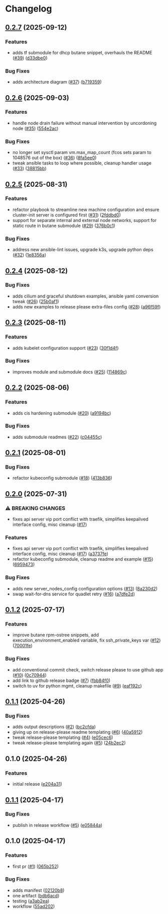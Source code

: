 # Changelog

## [0.2.7](https://github.com/marshallford/terraform-ansible-k3s/compare/v0.2.6...v0.2.7) (2025-09-12)


### Features

* adds tf submodule for dhcp butane snippet, overhauls the README ([#39](https://github.com/marshallford/terraform-ansible-k3s/issues/39)) ([d33dbe0](https://github.com/marshallford/terraform-ansible-k3s/commit/d33dbe061cf1e6805bb19c04899203ce4ff25e10))


### Bug Fixes

* adds architecture diagram ([#37](https://github.com/marshallford/terraform-ansible-k3s/issues/37)) ([b719359](https://github.com/marshallford/terraform-ansible-k3s/commit/b7193590294a6234bcacdd4d850e97a3186b9a8d))

## [0.2.6](https://github.com/marshallford/terraform-ansible-k3s/compare/v0.2.5...v0.2.6) (2025-09-03)


### Features

* handle node drain failure without manual intervention by uncordoning node ([#35](https://github.com/marshallford/terraform-ansible-k3s/issues/35)) ([554e2ac](https://github.com/marshallford/terraform-ansible-k3s/commit/554e2ac9ce7f069c33ad63af9b28fee4fa0d8aed))


### Bug Fixes

* no longer set sysctl param vm.max_map_count (fcos sets param to 1048576 out of the box) ([#36](https://github.com/marshallford/terraform-ansible-k3s/issues/36)) ([8fa5ee0](https://github.com/marshallford/terraform-ansible-k3s/commit/8fa5ee0144db352937c3b34ee23bc66edc12016b))
* tweak ansible tasks to loop where possible, cleanup handler usage ([#33](https://github.com/marshallford/terraform-ansible-k3s/issues/33)) ([38815bb](https://github.com/marshallford/terraform-ansible-k3s/commit/38815bb9f7df206be2e5c83d4afe95d361f15544))

## [0.2.5](https://github.com/marshallford/terraform-ansible-k3s/compare/v0.2.4...v0.2.5) (2025-08-31)


### Features

* refactor playbook to streamline new machine configuration and ensure cluster-init server is configured first ([#31](https://github.com/marshallford/terraform-ansible-k3s/issues/31)) ([2fddbd0](https://github.com/marshallford/terraform-ansible-k3s/commit/2fddbd08c0deef725681b85c1eda240596eefcd7))
* support for separate internal and external node networks, support for static route in butane submodule ([#29](https://github.com/marshallford/terraform-ansible-k3s/issues/29)) ([376b0c1](https://github.com/marshallford/terraform-ansible-k3s/commit/376b0c151924e9d0ff74897c69f648e09815a632))


### Bug Fixes

* address new ansible-lint issues, upgrade k3s, upgrade python deps ([#32](https://github.com/marshallford/terraform-ansible-k3s/issues/32)) ([1e8356a](https://github.com/marshallford/terraform-ansible-k3s/commit/1e8356a9ce94d8445531556a3119874183ec39a9))

## [0.2.4](https://github.com/marshallford/terraform-ansible-k3s/compare/v0.2.3...v0.2.4) (2025-08-12)


### Bug Fixes

* adds cilium and graceful shutdown examples, ansible yaml conversion tweak ([#26](https://github.com/marshallford/terraform-ansible-k3s/issues/26)) ([25b0af1](https://github.com/marshallford/terraform-ansible-k3s/commit/25b0af14b3bcc066e4e2fddd63a645b2a4238fb2))
* adds new examples to release please extra-files config ([#28](https://github.com/marshallford/terraform-ansible-k3s/issues/28)) ([a96f59f](https://github.com/marshallford/terraform-ansible-k3s/commit/a96f59ff3a922ff74a1612bbc90e73253e6c8d6a))

## [0.2.3](https://github.com/marshallford/terraform-ansible-k3s/compare/v0.2.2...v0.2.3) (2025-08-11)


### Features

* adds kubelet configuration support ([#23](https://github.com/marshallford/terraform-ansible-k3s/issues/23)) ([30f1d4f](https://github.com/marshallford/terraform-ansible-k3s/commit/30f1d4fd7b634009efb8cca48e51de93ce7c4ce2))


### Bug Fixes

* improves module and submodule docs ([#25](https://github.com/marshallford/terraform-ansible-k3s/issues/25)) ([114869c](https://github.com/marshallford/terraform-ansible-k3s/commit/114869c382846ecd523f384d150f7c1638793cef))

## [0.2.2](https://github.com/marshallford/terraform-ansible-k3s/compare/v0.2.1...v0.2.2) (2025-08-06)


### Features

* adds cis hardening submodule ([#20](https://github.com/marshallford/terraform-ansible-k3s/issues/20)) ([a9194bc](https://github.com/marshallford/terraform-ansible-k3s/commit/a9194bcc471c130da7a3f8bd09712ab14967dbd0))


### Bug Fixes

* adds submodule readmes ([#22](https://github.com/marshallford/terraform-ansible-k3s/issues/22)) ([c04455c](https://github.com/marshallford/terraform-ansible-k3s/commit/c04455ce525ad26651e576b03ec60eeb72ef8e91))

## [0.2.1](https://github.com/marshallford/terraform-ansible-k3s/compare/v0.2.0...v0.2.1) (2025-08-01)


### Bug Fixes

* refactor kubeconfig submodule ([#18](https://github.com/marshallford/terraform-ansible-k3s/issues/18)) ([413b836](https://github.com/marshallford/terraform-ansible-k3s/commit/413b836f586fd4ef0805a56af2ad3313f6a67e0e))

## [0.2.0](https://github.com/marshallford/terraform-ansible-k3s/compare/v0.1.2...v0.2.0) (2025-07-31)


### ⚠ BREAKING CHANGES

* fixes api server vip port conflict with traefik, simplifies keepalived interface config, misc cleanup ([#17](https://github.com/marshallford/terraform-ansible-k3s/issues/17))

### Features

* fixes api server vip port conflict with traefik, simplifies keepalived interface config, misc cleanup ([#17](https://github.com/marshallford/terraform-ansible-k3s/issues/17)) ([a3737fe](https://github.com/marshallford/terraform-ansible-k3s/commit/a3737fe79028f4320d7da6deb91bd530e10558cd))
* refactor kubeconfig submodule, cleanup readme and example ([#15](https://github.com/marshallford/terraform-ansible-k3s/issues/15)) ([6959473](https://github.com/marshallford/terraform-ansible-k3s/commit/6959473738f0e7f2e88fa031c21a35d14896c01f))


### Bug Fixes

* adds new server_nodes_config configuration options ([#13](https://github.com/marshallford/terraform-ansible-k3s/issues/13)) ([8a230d2](https://github.com/marshallford/terraform-ansible-k3s/commit/8a230d26bb92aca1cd7a25ade78584f6630a0532))
* swap wait-for-dns service for quadlet retry ([#16](https://github.com/marshallford/terraform-ansible-k3s/issues/16)) ([a7dfe2d](https://github.com/marshallford/terraform-ansible-k3s/commit/a7dfe2d01655e8e64e204f38c77ba43f842968b8))

## [0.1.2](https://github.com/marshallford/terraform-ansible-k3s/compare/v0.1.1...v0.1.2) (2025-07-17)


### Features

* improve butane rpm-ostree snippets, add execution_environment_enabled variable, fix ssh_private_keys var ([#12](https://github.com/marshallford/terraform-ansible-k3s/issues/12)) ([70001fe](https://github.com/marshallford/terraform-ansible-k3s/commit/70001fee494b9079694793f6e0d44665a6e44527))


### Bug Fixes

* add conventional commit check, switch release please to use github app ([#10](https://github.com/marshallford/terraform-ansible-k3s/issues/10)) ([0c70944](https://github.com/marshallford/terraform-ansible-k3s/commit/0c7094497b1ad4a75d6455d4ede577d6d4dd3798))
* add link to github release badge ([#7](https://github.com/marshallford/terraform-ansible-k3s/issues/7)) ([fbb84f0](https://github.com/marshallford/terraform-ansible-k3s/commit/fbb84f0e4bea466433b63896332ee1d140f27c8e))
* switch to uv for python mgmt, cleanup makefile ([#9](https://github.com/marshallford/terraform-ansible-k3s/issues/9)) ([eaf192c](https://github.com/marshallford/terraform-ansible-k3s/commit/eaf192c72b2a7c4342353cd12d71d9f47dfa6a85))

## [0.1.1](https://github.com/marshallford/terraform-ansible-k3s/compare/v0.1.0...v0.1.1) (2025-04-26)


### Bug Fixes

* adds output descriptions ([#2](https://github.com/marshallford/terraform-ansible-k3s/issues/2)) ([bc2cfda](https://github.com/marshallford/terraform-ansible-k3s/commit/bc2cfda1a7a3654178d8cf1299e6b22a6af9ef56))
* giving up on release-please readme templating ([#6](https://github.com/marshallford/terraform-ansible-k3s/issues/6)) ([40a5912](https://github.com/marshallford/terraform-ansible-k3s/commit/40a5912ccdce914da6ea70e8e728b6f8b0676a94))
* tweak release-please templating ([#4](https://github.com/marshallford/terraform-ansible-k3s/issues/4)) ([e05cec6](https://github.com/marshallford/terraform-ansible-k3s/commit/e05cec6c07f16de9a46eead3e3f29ef44c87d494))
* tweak release-please templating again ([#5](https://github.com/marshallford/terraform-ansible-k3s/issues/5)) ([24b2ec2](https://github.com/marshallford/terraform-ansible-k3s/commit/24b2ec26b69fbb02dbf13d2b9de4127a67c10c16))

## 0.1.0 (2025-04-26)


### Features

* initial release ([e204a31](https://github.com/marshallford/terraform-ansible-k3s/commit/e204a317bfe03801877ad5c50789eac0eb533676))

## [0.1.1](https://github.com/marshallford/terraform-ansible-k3s/compare/v0.1.0...v0.1.1) (2025-04-17)


### Bug Fixes

* publish in release workflow ([#5](https://github.com/marshallford/terraform-ansible-k3s/issues/5)) ([e05844a](https://github.com/marshallford/terraform-ansible-k3s/commit/e05844a4ce4ff123a21190292424a4bdbbcd630c))

## 0.1.0 (2025-04-17)


### Features

* first pr ([#1](https://github.com/marshallford/terraform-ansible-k3s/issues/1)) ([065b252](https://github.com/marshallford/terraform-ansible-k3s/commit/065b252b65d98286364d19eedab3d633c440feb0))


### Bug Fixes

* adds manifest ([02120b8](https://github.com/marshallford/terraform-ansible-k3s/commit/02120b875df9d2f035ccd06bfb465e254083f44a))
* one artifact ([bdb6acd](https://github.com/marshallford/terraform-ansible-k3s/commit/bdb6acd5ed82bc7cbe14209a21cb88878f9ff50a))
* testing ([a3ab2ea](https://github.com/marshallford/terraform-ansible-k3s/commit/a3ab2eac4821d1f227c17339269cc59d482c9c08))
* workflow ([55ad202](https://github.com/marshallford/terraform-ansible-k3s/commit/55ad20275c26fdf3a40f6ced3071fea3efb1c15d))
